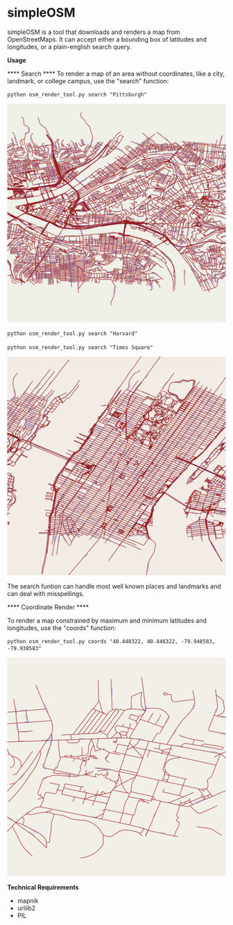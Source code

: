 # simpleOSM

simpleOSM is a tool that downloads and renders a map from OpenStreetMaps. It can accept either a bounding box of latitudes and longitudes, or a plain-english search query.

**Usage**

**** Search ****
To render a map of an area without coordinates, like a city, landmark, or college campus, use the "search" function:
	
	python osm_render_tool.py search "Pittsburgh"

![Pittsburgh](/samples/map_pittsburgh.jpg)

	python osm_render_tool.py search "Harvard"

	python osm_render_tool.py search "Times Square"

![Times Square](/samples/map_manhattan.jpg)

The search funtion can handle most well known places and landmarks and can deal with misspellings.

**** Coordinate Render ****

To render a map constrained by maximum and minimum latitudes and longitudes, use the "coords" function:
	
	python osm_render_tool.py coords "40.440322, 40.446322, -79.948583, -79.938583"

![CMU](/samples/map_CMU.png)

**Technical Requirements**
- mapnik
- urllib2
- PIL